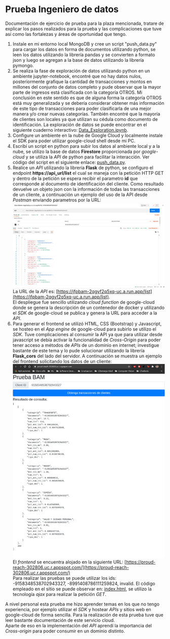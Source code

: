 # Prueba Ingeniero de datos
Documentación de ejercicio de prueba para la plaza mencionada, tratare de explicar los pasos realizados para la prueba y las complicaciones que tuve así como las fortalezas y áreas de oportunidad que tengo.  
1. Instale en mi entorno local MongoDB y cree un script "push_data.py" para cargar los datos en forma de documentos utilizando python, se leen los datos utilizando la librería pandas y se convierten a formato json y luego se agregan a la base de datos utilizando la librería pymongo.
2. Se realiza la fase de exploración de datos utilizando python en un ambiente jupyter-notebook, encontré que no hay datos nulos, posteriormente grafique la cantidad de transacciones y montos en millones del conjunto de datos completo y pude observar que la mayor parte de ingresos está clasificada con la categoría OTROS. Mi conclusión en este sentido es que de alguna forma la categoría OTROS está muy generalizada y se debería considerar obtener más información de este tipo de transacciones para poder clasificarla de una mejor manera y/o crear nuevas categorías. También encontré que la mayoría de clientes son locales ya que utilizan su cédula como documento de identificación. La exploración de datos se puede encontrar en el siguiente cuaderno interactivo: [Data_Exploration.ipynb](Data_Exploration.ipynb).
3. Configure un ambiente en la nube de Google Cloud y localmente instale el SDK para poder utilizar google-cloud shell desde mi PC.
4. Escribí un script en python para subir los datos al ambiente local y a la nube, se utilizo la base de datos **Firestore** proporcionada por *google-cloud* y se utiliza la *API* de python para facilitar la interacción. Ver código del script en el siguiente enlace: [push_data.py](push_data.py).
5. Realice un *API* utilizando la librería **Flask** de python, se configuro el endpoint **https://api_url/list** el cual se maneja con la petición HTTP GET y dentro de la petición se espera recibir el parametro **id** que corresponde al documento de identificación del cliente. Como resultado devuelve un objeto json con la información de todas las transacciones de un cliente, a continuación un ejemplo del uso de la API desde *Postman* enviando parametros por la URL: ![alt-test](images/GET_test.png) La URL de la *API* es: [https://jfpbam-2qgyf2q5xq-uc.a.run.app/list](https://jfpbam-2qgyf2q5xq-uc.a.run.app/list).  
El despliegue fue sencillo utilizando *cloud function* de google-cloud donde se genera la descripción de un contenedor de docker y utilizando el *SDK* de google-cloud se publica y genera la URL para acceder a la *API*.
6. Para generar el frontend se utilizó HTML, CSS (Bootstrap) y Javascript, se hosteo en el *App engine* de google-cloud para subirlo se utilizo el *SDK*. Tuve complicaciones al consumir la API ya que para utilizar desde javascript se debía activar la funcionalidad de *Cross-Origin* para poder tener acceso a métodos de *APIs* de un dominio en internet; investigue bastante de este tema y lo pude solucionar utilizando la librería **Flask_cors** del lado del servidor. A continuación se muestra un ejemplo del frontend solicitando los datos de un cliente: ![alt-text](images/Frontend_test.png)
El *frontend* se encuentra alojado en la siguiente URL: [https://proud-reach-302806.uc.r.appspot.com/](https://proud-reach-302806.uc.r.appspot.com/)  
Para realizar las pruebas se puede utilizar los ids: -9158348538702943327, -8991408786111259824, invalid. El código empleado en el sitio se puede observar en: [index.html](webapp/www/index.html), se utilizo la tecnología *ajax* para realizar la petición *GET*.

A nivel personal esta prueba me hizo aprender temas en los que no tengo experiencia, por ejemplo utilizar el *SDK* y hostear *APIs* y sitios web en google-cloud de forma sencilla. Para la realización de esta prueba tuve que leer bastante documentación de este servicio cloud.  
Aparte de eso en la implementación del *API* aprendí la importancia del *Cross-origin* para poder consumir en un dominio distinto.
